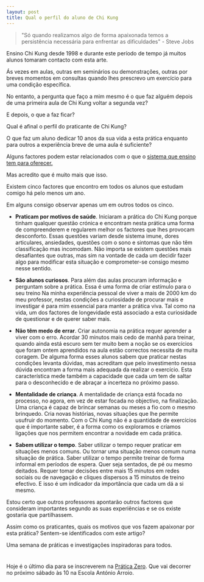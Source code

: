 ```yaml
---
layout: post
title: Qual o perfil do aluno de Chi Kung
---
```

>"Só quando realizamos algo de forma apaixonada temos a persistência necessária para enfrentar as dificuldades" - Steve Jobs

Ensino Chi Kung desde 1998 e durante este período de tempo já muitos alunos tomaram contacto com esta arte.

Ás vezes em aulas, outras em seminários ou demonstrações, outras por breves momentos em consultas quando lhes prescrevo um exercício para uma condição específica. 

No entanto, a pergunta que faço a mim mesmo é o que faz alguém depois de uma primeira aula de Chi Kung voltar a segunda vez?

E depois, o que a faz ficar?

Qual é afinal o perfil do praticante de Chi Kung?

O que faz um aluno dedicar 10 anos da sua vida a esta prática enquanto para outros a experiência breve de uma aula é suficiente? 

Alguns factores podem estar relacionados com o que o [sistema que ensino tem para oferecer.](http://devagar.org/2014/01/07/estilo.html)

Mas acredito que é muito mais que isso. 

Existem cinco factores que encontro em todos os alunos que estudam comigo há pelo menos um ano.

Em alguns consigo observar apenas um em outros todos os cinco. 

+ **Praticam por motivos de saúde**. Iniciaram a prática do Chi Kung porque tinham qualquer questão crónica e encontram nesta prática uma forma de compreenderem e regularem melhor os factores que lhes provocam desconforto. Essas questões variam desde sistema imune, dores articulares, ansiedades, questões com o sono e sintomas que não têm classificação mas incomodam. Não importa se existem questões mais desafiantes que outras, mas sim na vontade de cada um decidir fazer algo para modificar esta situação e comprometer-se consigo mesmo nesse sentido. 

+ **São alunos curiosos**. Para além das aulas procuram informação e perguntam sobre a prática. Essa é uma forma de criar estímulo para o seu treino Na minha experiência pessoal de viver a mais de 2000 km do meu professor, nestas condições a curiosidade de procurar mais e investigar é para mim essencial para manter a prática viva. Tal como na vida, um dos factores de longevidade está associado a esta curiosidade de questionar e de querer saber mais. 

+ **Não têm medo de errar**. Criar autonomia na prática requer aprender a viver com o erro. Acordar 30 minutos mais cedo de manhã para treinar, quando ainda está escuro sem ter muito bem a noção se os exercícios que foram ontem aprendidos na aula estão correctos necessita de muita coragem. De alguma forma esses alunos sabem que praticar nestas condições levanta dúvidas, mas acreditam que pelo investimento nessa dúvida encontram a forma mais adequada da realizar o exercício. Esta característica mede também a capacidade que cada um tem de saltar para o desconhecido e de abraçar a incerteza no próximo passo. 

+ **Mentalidade de criança**. A mentalidade de criança está focada no processo, no agora, em vez de estar focada no objectivo, na finalização. Uma criança é capaz de brincar semanas ou meses a fio com o mesmo brinquedo. Cria novas histórias, novas situações que lhe permite usufruir do momento. Com o Chi Kung não é a quantidade de exercícios que é importante saber, é a forma como os exploramos e criamos ligações que nos permitem encontrar a novidade em cada prática. 

+ **Sabem utilizar o tempo**. Saber utilizar o tempo requer praticar em situações menos comuns. Ou tornar uma situação menos comum numa situação de prática. Saber utilizar o tempo permite treinar de forma informal em períodos de espera. Quer seja sentados, de pé ou mesmo deitados. Requer tomar decisões entre mais 15 minutos em redes sociais ou de navegação e cliques dispersos a 15 minutos de treino efectivo. E isso é um indicador da importância que cada um dá a si mesmo.

Estou certo que outros professores apontarão outros factores que consideram importantes segundo as suas experiências e se os existe gostaria que partilhassem. 

Assim como os praticantes, quais os motivos que vos fazem apaixonar por esta prática? Sentem-se identificados com este artigo?

Uma semana de práticas e investigações inspiradoras para todos.

#

Hoje é o último dia para se inscreverem na [Prática Zero](http://devagar.org/2014/01/13/zero.html). Que vai decorrer no próximo sábado às 10 na Escola António Arroio. 

